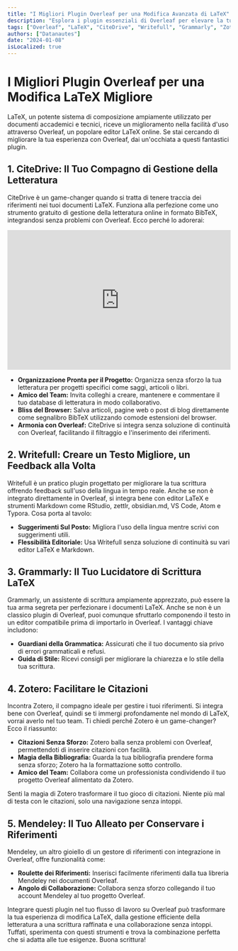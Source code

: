 ```yaml
---
title: "I Migliori Plugin Overleaf per una Modifica Avanzata di LaTeX"
description: "Esplora i plugin essenziali di Overleaf per elevare la tua esperienza di modifica LaTeX. Dalla gestione completa della letteratura con CiteDrive alla scrittura raffinata con Writefull, scopri gli strumenti che ottimizzeranno il tuo flusso di lavoro."
tags: ["Overleaf", "LaTeX", "CiteDrive", "Writefull", "Grammarly", "Zotero", "Mendeley"]
authors: ["Datanautes"]
date: "2024-01-08"
isLocalized: true
---
```


# I Migliori Plugin Overleaf per una Modifica LaTeX Migliore

LaTeX, un potente sistema di composizione ampiamente utilizzato per documenti accademici e tecnici, riceve un miglioramento nella facilità d'uso attraverso Overleaf, un popolare editor LaTeX online. Se stai cercando di migliorare la tua esperienza con Overleaf, dai un'occhiata a questi fantastici plugin.

## 1. CiteDrive: Il Tuo Compagno di Gestione della Letteratura

CiteDrive è un game-changer quando si tratta di tenere traccia dei riferimenti nei tuoi documenti LaTeX. Funziona alla perfezione come uno strumento gratuito di gestione della letteratura online in formato BibTeX, integrandosi senza problemi con Overleaf. Ecco perché lo adorerai:

<iframe width="100%" height="315" src="https://www.youtube.com/embed/bHD94qM0vyg?si=5QCelGCRdSkYWyDk" title="Lettore video YouTube" frameborder="0" allow="accelerometer; autoplay; clipboard-write; encrypted-media; gyroscope; picture-in-picture; web-share" allowfullscreen></iframe>

- **Organizzazione Pronta per il Progetto:** Organizza senza sforzo la tua letteratura per progetti specifici come saggi, articoli o libri.
- **Amico del Team:** Invita colleghi a creare, mantenere e commentare il tuo database di letteratura in modo collaborativo.
- **Bliss del Browser:** Salva articoli, pagine web o post di blog direttamente come segnalibro BibTeX utilizzando comode estensioni del browser.
- **Armonia con Overleaf:** CiteDrive si integra senza soluzione di continuità con Overleaf, facilitando il filtraggio e l'inserimento dei riferimenti.

## 2. Writefull: Creare un Testo Migliore, un Feedback alla Volta

Writefull è un pratico plugin progettato per migliorare la tua scrittura offrendo feedback sull'uso della lingua in tempo reale. Anche se non è integrato direttamente in Overleaf, si integra bene con editor LaTeX e strumenti Markdown come RStudio, zettlr, obsidian.md, VS Code, Atom e Typora. Cosa porta al tavolo:

- **Suggerimenti Sul Posto:** Migliora l'uso della lingua mentre scrivi con suggerimenti utili.
- **Flessibilità Editoriale:** Usa Writefull senza soluzione di continuità su vari editor LaTeX e Markdown.

## 3. Grammarly: Il Tuo Lucidatore di Scrittura LaTeX

Grammarly, un assistente di scrittura ampiamente apprezzato, può essere la tua arma segreta per perfezionare i documenti LaTeX. Anche se non è un classico plugin di Overleaf, puoi comunque sfruttarlo componendo il testo in un editor compatibile prima di importarlo in Overleaf. I vantaggi chiave includono:

- **Guardiani della Grammatica:** Assicurati che il tuo documento sia privo di errori grammaticali e refusi.
- **Guida di Stile:** Ricevi consigli per migliorare la chiarezza e lo stile della tua scrittura.

## 4. Zotero: Facilitare le Citazioni

Incontra Zotero, il compagno ideale per gestire i tuoi riferimenti. Si integra bene con Overleaf, quindi se ti immergi profondamente nel mondo di LaTeX, vorrai averlo nel tuo team. Ti chiedi perché Zotero è un game-changer? Ecco il riassunto:

- **Citazioni Senza Sforzo:** Zotero balla senza problemi con Overleaf, permettendoti di inserire citazioni con facilità.
- **Magia della Bibliografia:** Guarda la tua bibliografia prendere forma senza sforzo; Zotero ha la formattazione sotto controllo.
- **Amico del Team:** Collabora come un professionista condividendo il tuo progetto Overleaf alimentato da Zotero.

Senti la magia di Zotero trasformare il tuo gioco di citazioni. Niente più mal di testa con le citazioni, solo una navigazione senza intoppi.

## 5. Mendeley: Il Tuo Alleato per Conservare i Riferimenti

Mendeley, un altro gioiello di un gestore di riferimenti con integrazione in Overleaf, offre funzionalità come:

- **Roulette dei Riferimenti:** Inserisci facilmente riferimenti dalla tua libreria Mendeley nei documenti Overleaf.
- **Angolo di Collaborazione:** Collabora senza sforzo collegando il tuo account Mendeley al tuo progetto Overleaf.

Integrare questi plugin nel tuo flusso di lavoro su Overleaf può trasformare la tua esperienza di modifica LaTeX, dalla gestione efficiente della letteratura a una scrittura raffinata e una collaborazione senza intoppi. Tuffati, sperimenta con questi strumenti e trova la combinazione perfetta che si adatta alle tue esigenze. Buona scrittura!
